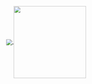 <a href="https://github.com/anuraghazra/github-readme-stats">
  <img align="center" src="https://github-readme-stats.vercel.app/api?username=jonas-ar&show_icons=true&bg_color=30,00286e,904e95&title_color=fff&text_color=fff&icon_color=c4a700&hide_border=true" />
</a>
<a href="https://github.com/anuraghazra/github-readme-stats">
  <img align="center" height=195 src="https://github-readme-stats.vercel.app/api/top-langs/?username=jonas-ar&show_icons=true&bg_color=30,00286e,904e95&title_color=fff&text_color=fff&icon_color=c4a700&hide_border=true)](https://github.com/anuraghazra/github-readme-stats" />
</a>
